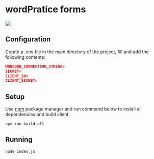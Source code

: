 # wordPratice forms
![](https://i.imgur.com/GYiwPUp.gif)
## Configuration
Create a .env file in the main directory of the project, fill and add the following contents:
```json
MONGODB_CONNECTION_STRING=
SECRET=
CLIENT_ID=
CLIENT_SECRET=
```

## Setup
Use [npm](https://www.npmjs.com/) package manager and run command below to install all dependencies and build client.
```bash
npm run build-all
```
## Running

```bash
node index.js
```
